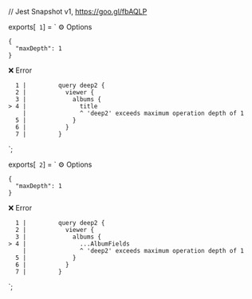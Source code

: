 // Jest Snapshot v1, https://goo.gl/fbAQLP

exports[` 1`] = `
⚙️ Options

    {
      "maxDepth": 1
    }

❌ Error

      1 |         query deep2 {
      2 |           viewer {
      3 |             albums {
    > 4 |               title
        |               ^ 'deep2' exceeds maximum operation depth of 1
      5 |             }
      6 |           }
      7 |         }
`;

exports[` 2`] = `
⚙️ Options

    {
      "maxDepth": 1
    }

❌ Error

      1 |         query deep2 {
      2 |           viewer {
      3 |             albums {
    > 4 |               ...AlbumFields
        |               ^ 'deep2' exceeds maximum operation depth of 1
      5 |             }
      6 |           }
      7 |         }
`;
